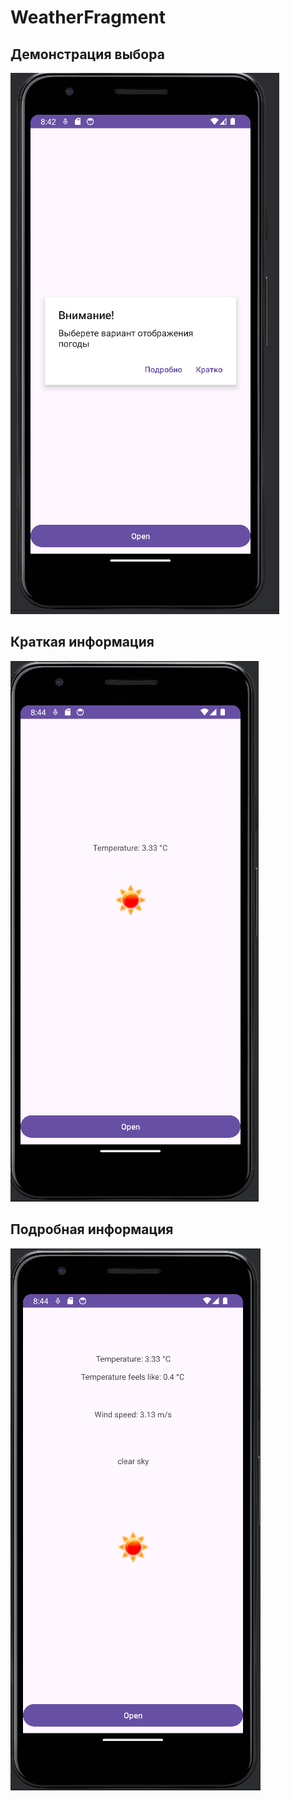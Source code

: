 # WeatherFragment
## Демонстрация выбора 

![Выбор](https://github.com/NikitaBagulov/WeatherFragment/blob/main/images/1.PNG)
## Краткая информация

![Кратко](https://github.com/NikitaBagulov/WeatherFragment/blob/main/images/2.PNG)
## Подробная информация

![Подробно](https://github.com/NikitaBagulov/WeatherFragment/blob/main/images/3.PNG)
 
